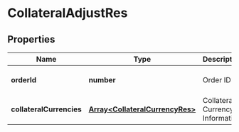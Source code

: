 # CollateralAdjustRes

## Properties

Name | Type | Description | Notes
------------ | ------------- | ------------- | -------------
**orderId** | **number** | Order ID | [optional] [default to undefined]
**collateralCurrencies** | [**Array&lt;CollateralCurrencyRes&gt;**](CollateralCurrencyRes.md) | Collateral Currency Information | [optional] [default to undefined]


